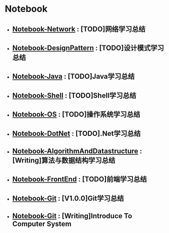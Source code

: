 # Notebook

* ## [Notebook-Network](https://github.com/dp9u0/Notebook-Network) :  [TODO]网络学习总结
* ## [Notebook-DesignPattern](https://github.com/dp9u0/Notebook-DesignPattern) :  [TODO]设计模式学习总结
* ## [Notebook-Java](https://github.com/dp9u0/Notebook-Java) :  [TODO]Java学习总结
* ## [Notebook-Shell](https://github.com/dp9u0/Notebook-Shell) :  [TODO]Shell学习总结
* ## [Notebook-OS](https://github.com/dp9u0/Notebook-OS) :  [TODO]操作系统学习总结
* ## [Notebook-DotNet](https://github.com/dp9u0/Notebook-DotNet) :  [TODO].Net学习总结
* ## [Notebook-AlgorithmAndDatastructure](https://github.com/dp9u0/Notebook-AlgorithmAndDatastructure) : [Writing]算法与数据结构学习总结
* ## [Notebook-FrontEnd](https://github.com/dp9u0/Notebook-FrontEnd) : [TODO]前端学习总结
* ## [Notebook-Git](https://github.com/dp9u0/Notebook-Git) : [V1.0.0]Git学习总结
* ## [Notebook-Git](https://github.com/dp9u0/Notebook-ICS) : [Writing]Introduce To Computer System
